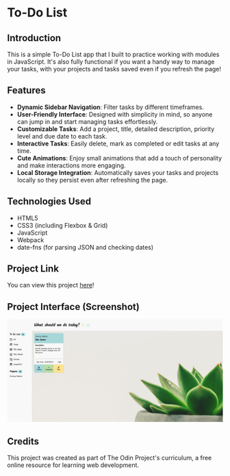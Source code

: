 # To-Do List

## Introduction
This is a simple To-Do List app that I built to practice working with modules in JavaScript. It's also fully functional if you want a handy way to manage your tasks, with your projects and tasks saved even if you refresh the page!

## Features
* __Dynamic Sidebar Navigation__: Filter tasks by different timeframes.
* __User-Friendly Interface__: Designed with simplicity in mind, so anyone can jump in and start managing tasks effortlessly.
* __Customizable Tasks__: Add a project, title, detailed description, priority level and due date to each task.
* __Interactive Tasks__: Easily delete, mark as completed or edit tasks at any time.
* __Cute Animations__: Enjoy small animations that add a touch of personality and make interactions more engaging.
* __Local Storage Integration__: Automatically saves your tasks and projects locally so they persist even after refreshing the page.

## Technologies Used
* HTML5
* CSS3 (including Flexbox & Grid)
* JavaScript
* Webpack
* date-fns (for parsing JSON and checking dates)

## Project Link
You can view this project [here](https://alexs1302.github.io/to-do-list/)!

## Project Interface (Screenshot)
![Screenshot of the Project](./src/images/to-do-list-preview.png)

## Credits
This project was created as part of The Odin Project's curriculum, a free online resource for learning web development.
